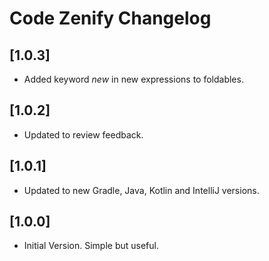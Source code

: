 <!-- Keep a Changelog guide -> https://keepachangelog.com -->

# Code Zenify Changelog

## [1.0.3]
- Added keyword <em>new</em> in new expressions to foldables.

## [1.0.2]
- Updated to review feedback.

## [1.0.1]
- Updated to new Gradle, Java, Kotlin and IntelliJ versions.

## [1.0.0]
- Initial Version. Simple but useful.
